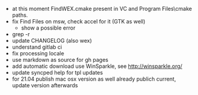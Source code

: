 - at this moment FindWEX.cmake present in VC and Program Files\cmake paths.
- fix Find Files on msw, check accel for it (GTK as well)
  - show a possible error
- grep -r
- update CHANGELOG (also wex)
- understand gitlab ci
- fix processing locale
- use markdown as source for gh pages
- add automatic download
  use WinSparkle, see http://winsparkle.org/
- update syncped help for tpl updates
- for 21.04 publish mac osx version as well
  already publich current, update version afterwards
